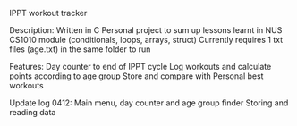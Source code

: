 IPPT workout tracker 


Description:
Written in C
Personal project to sum up lessons learnt in NUS CS1010 module (conditionals, loops, arrays, struct)
Currently requires 1 txt files (age.txt) in the same folder to run


Features:
Day counter to end of IPPT cycle
Log workouts and calculate points according to age group
Store and compare with Personal best workouts



Update log
0412: 
Main menu, day counter and age group finder
Storing and reading data 
